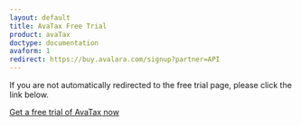 ```yaml
---
layout: default
title: AvaTax Free Trial
product: avaTax
doctype: documentation
avaform: 1
redirect: https://buy.avalara.com/signup?partner=API
---
```


If you are not automatically redirected to the free trial page, please click the link below.

[Get a free trial of AvaTax now](https://buy.avalara.com/signup?partner=API)


